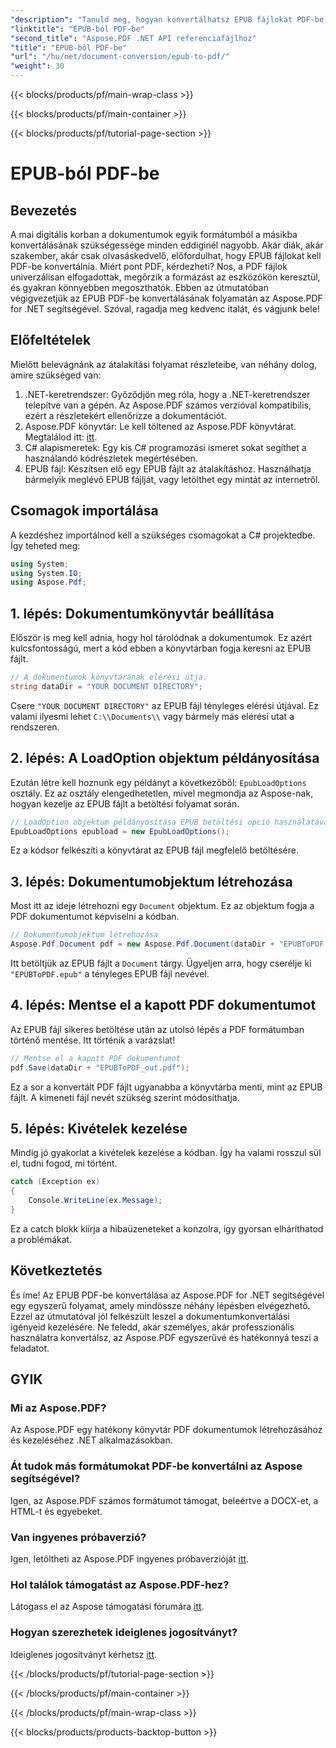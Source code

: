 ```yaml
---
"description": "Tanuld meg, hogyan konvertálhatsz EPUB fájlokat PDF-be az Aspose.PDF for .NET segítségével ezzel a lépésről lépésre szóló útmutatóval. Egyszerű, hatékony és tökéletes minden felhasználó számára."
"linktitle": "EPUB-ból PDF-be"
"second_title": "Aspose.PDF .NET API referenciafájlhoz"
"title": "EPUB-ból PDF-be"
"url": "/hu/net/document-conversion/epub-to-pdf/"
"weight": 30
---
```


{{< blocks/products/pf/main-wrap-class >}}

{{< blocks/products/pf/main-container >}}

{{< blocks/products/pf/tutorial-page-section >}}

# EPUB-ból PDF-be

## Bevezetés

A mai digitális korban a dokumentumok egyik formátumból a másikba konvertálásának szükségessége minden eddiginél nagyobb. Akár diák, akár szakember, akár csak olvasáskedvelő, előfordulhat, hogy EPUB fájlokat kell PDF-be konvertálnia. Miért pont PDF, kérdezheti? Nos, a PDF fájlok univerzálisan elfogadottak, megőrzik a formázást az eszközökön keresztül, és gyakran könnyebben megoszthatók. Ebben az útmutatóban végigvezetjük az EPUB PDF-be konvertálásának folyamatán az Aspose.PDF for .NET segítségével. Szóval, ragadja meg kedvenc italát, és vágjunk bele!

## Előfeltételek

Mielőtt belevágnánk az átalakítási folyamat részleteibe, van néhány dolog, amire szükséged van:

1. .NET-keretrendszer: Győződjön meg róla, hogy a .NET-keretrendszer telepítve van a gépén. Az Aspose.PDF számos verzióval kompatibilis, ezért a részletekért ellenőrizze a dokumentációt.
2. Aspose.PDF könyvtár: Le kell töltened az Aspose.PDF könyvtárat. Megtalálod itt: [itt](https://releases.aspose.com/pdf/net/).
3. C# alapismeretek: Egy kis C# programozási ismeret sokat segíthet a használandó kódrészletek megértésében.
4. EPUB fájl: Készítsen elő egy EPUB fájlt az átalakításhoz. Használhatja bármelyik meglévő EPUB fájlját, vagy letölthet egy mintát az internetről.

## Csomagok importálása

A kezdéshez importálnod kell a szükséges csomagokat a C# projektedbe. Így teheted meg:

```csharp
using System;
using System.IO;
using Aspose.Pdf;
```

## 1. lépés: Dokumentumkönyvtár beállítása

Először is meg kell adnia, hogy hol tárolódnak a dokumentumok. Ez azért kulcsfontosságú, mert a kód ebben a könyvtárban fogja keresni az EPUB fájlt.

```csharp
// A dokumentumok könyvtárának elérési útja.
string dataDir = "YOUR DOCUMENT DIRECTORY";
```

Csere `"YOUR DOCUMENT DIRECTORY"` az EPUB fájl tényleges elérési útjával. Ez valami ilyesmi lehet `C:\\Documents\\` vagy bármely más elérési utat a rendszeren.

## 2. lépés: A LoadOption objektum példányosítása

Ezután létre kell hoznunk egy példányt a következőből: `EpubLoadOptions` osztály. Ez az osztály elengedhetetlen, mivel megmondja az Aspose-nak, hogyan kezelje az EPUB fájlt a betöltési folyamat során.

```csharp
// LoadOption objektum példányosítása EPUB betöltési opció használatával
EpubLoadOptions epubload = new EpubLoadOptions();
```

Ez a kódsor felkészíti a könyvtárat az EPUB fájl megfelelő betöltésére.

## 3. lépés: Dokumentumobjektum létrehozása

Most itt az ideje létrehozni egy `Document` objektum. Ez az objektum fogja a PDF dokumentumot képviselni a kódban.

```csharp
// Dokumentumobjektum létrehozása
Aspose.Pdf.Document pdf = new Aspose.Pdf.Document(dataDir + "EPUBToPDF.epub", epubload);
```

Itt betöltjük az EPUB fájlt a `Document` tárgy. Ügyeljen arra, hogy cserélje ki `"EPUBToPDF.epub"` a tényleges EPUB fájl nevével.

## 4. lépés: Mentse el a kapott PDF dokumentumot

Az EPUB fájl sikeres betöltése után az utolsó lépés a PDF formátumban történő mentése. Itt történik a varázslat!

```csharp
// Mentse el a kapott PDF dokumentumot
pdf.Save(dataDir + "EPUBToPDF_out.pdf");
```

Ez a sor a konvertált PDF fájlt ugyanabba a könyvtárba menti, mint az EPUB fájlt. A kimeneti fájl nevét szükség szerint módosíthatja.

## 5. lépés: Kivételek kezelése

Mindig jó gyakorlat a kivételek kezelése a kódban. Így ha valami rosszul sül el, tudni fogod, mi történt.

```csharp
catch (Exception ex)
{
    Console.WriteLine(ex.Message);
}
```

Ez a catch blokk kiírja a hibaüzeneteket a konzolra, így gyorsan elháríthatod a problémákat.

## Következtetés

És íme! Az EPUB PDF-be konvertálása az Aspose.PDF for .NET segítségével egy egyszerű folyamat, amely mindössze néhány lépésben elvégezhető. Ezzel az útmutatóval jól felkészült leszel a dokumentumkonvertálási igényeid kezelésére. Ne feledd, akár személyes, akár professzionális használatra konvertálsz, az Aspose.PDF egyszerűvé és hatékonnyá teszi a feladatot.

## GYIK

### Mi az Aspose.PDF?
Az Aspose.PDF egy hatékony könyvtár PDF dokumentumok létrehozásához és kezeléséhez .NET alkalmazásokban.

### Át tudok más formátumokat PDF-be konvertálni az Aspose segítségével?
Igen, az Aspose.PDF számos formátumot támogat, beleértve a DOCX-et, a HTML-t és egyebeket.

### Van ingyenes próbaverzió?
Igen, letöltheti az Aspose.PDF ingyenes próbaverzióját [itt](https://releases.aspose.com/).

### Hol találok támogatást az Aspose.PDF-hez?
Látogass el az Aspose támogatási fórumára [itt](https://forum.aspose.com/c/pdf/10).

### Hogyan szerezhetek ideiglenes jogosítványt?
Ideiglenes jogosítványt kérhetsz [itt](https://purchase.aspose.com/temporary-license/).

{{< /blocks/products/pf/tutorial-page-section >}}

{{< /blocks/products/pf/main-container >}}

{{< /blocks/products/pf/main-wrap-class >}}

{{< blocks/products/products-backtop-button >}}
